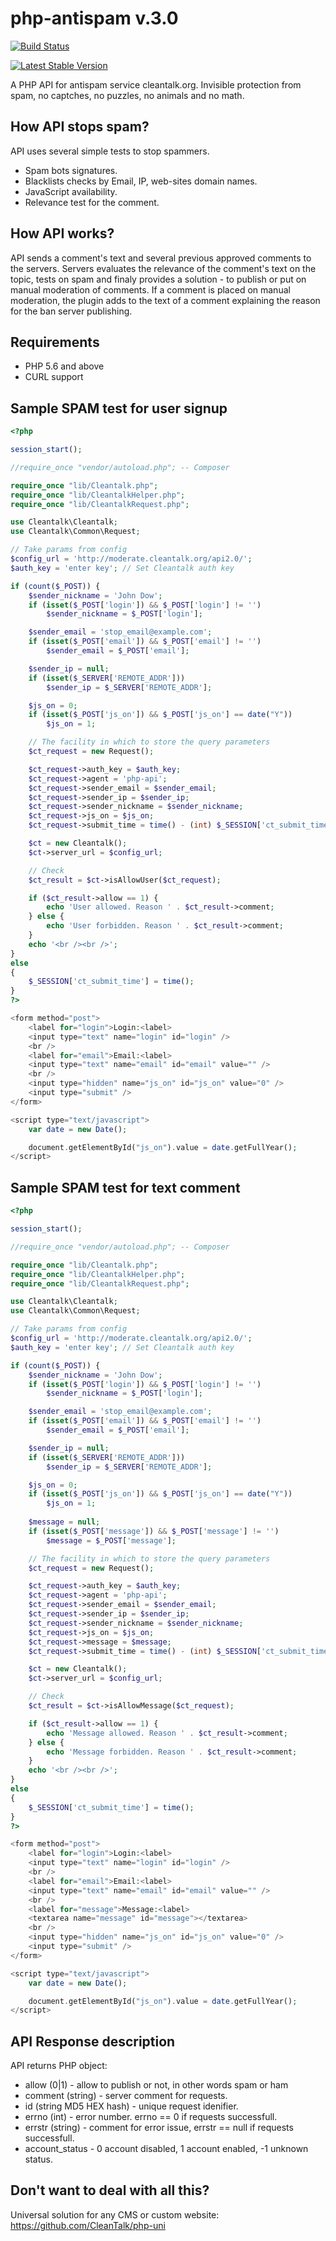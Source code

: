 php-antispam v.3.0
============
[![Build Status](https://travis-ci.org/CleanTalk/php-antispam.svg)](https://travis-ci.org/CleanTalk/php-antispam)

[![Latest Stable Version](https://poser.pugx.org/cleantalk/php-antispam/v/stable.svg)](https://packagist.org/packages/cleantalk/php-antispam)

A PHP API for antispam service cleantalk.org. Invisible protection from spam, no captches, no puzzles, no animals and no math.

## How API stops spam?
API uses several simple tests to stop spammers.
  * Spam bots signatures.
  * Blacklists checks by Email, IP, web-sites domain names.
  * JavaScript availability.
  * Relevance test for the comment.

## How API works?
API sends a comment's text and several previous approved comments to the servers. Servers evaluates the relevance of the comment's text on the topic, tests on spam and finaly provides a solution - to publish or put on manual moderation of comments. If a comment is placed on manual moderation, the plugin adds to the text of a comment explaining the reason for the ban server publishing.

## Requirements

   * PHP 5.6 and above 
   * CURL support 


## Sample SPAM test for user signup

```php
<?php

session_start();

//require_once "vendor/autoload.php"; -- Composer

require_once "lib/Cleantalk.php";
require_once "lib/CleantalkHelper.php";
require_once "lib/CleantalkRequest.php";

use Cleantalk\Cleantalk;
use Cleantalk\Common\Request;

// Take params from config
$config_url = 'http://moderate.cleantalk.org/api2.0/';
$auth_key = 'enter key'; // Set Cleantalk auth key

if (count($_POST)) {
    $sender_nickname = 'John Dow';
    if (isset($_POST['login']) && $_POST['login'] != '')
        $sender_nickname = $_POST['login'];

    $sender_email = 'stop_email@example.com';
    if (isset($_POST['email']) && $_POST['email'] != '')
        $sender_email = $_POST['email'];

    $sender_ip = null;
    if (isset($_SERVER['REMOTE_ADDR']))
        $sender_ip = $_SERVER['REMOTE_ADDR'];

    $js_on = 0; 
    if (isset($_POST['js_on']) && $_POST['js_on'] == date("Y"))
        $js_on = 1; 

    // The facility in which to store the query parameters
    $ct_request = new Request();

    $ct_request->auth_key = $auth_key;
    $ct_request->agent = 'php-api';
    $ct_request->sender_email = $sender_email; 
    $ct_request->sender_ip = $sender_ip; 
    $ct_request->sender_nickname = $sender_nickname; 
    $ct_request->js_on = $js_on;
    $ct_request->submit_time = time() - (int) $_SESSION['ct_submit_time'];

    $ct = new Cleantalk();
    $ct->server_url = $config_url; 

    // Check
    $ct_result = $ct->isAllowUser($ct_request);

    if ($ct_result->allow == 1) {
        echo 'User allowed. Reason ' . $ct_result->comment;
    } else {
        echo 'User forbidden. Reason ' . $ct_result->comment;
    }
    echo '<br /><br />';
}
else
{
    $_SESSION['ct_submit_time'] = time();
}
?>

<form method="post">
    <label for="login">Login:<label>
    <input type="text" name="login" id="login" />
    <br />
    <label for="email">Email:<label>
    <input type="text" name="email" id="email" value="" />
    <br />
    <input type="hidden" name="js_on" id="js_on" value="0" />
    <input type="submit" />
</form>

<script type="text/javascript">
    var date = new Date();

    document.getElementById("js_on").value = date.getFullYear(); 
</script>
```

## Sample SPAM test for text comment

```php
<?php

session_start();

//require_once "vendor/autoload.php"; -- Composer

require_once "lib/Cleantalk.php";
require_once "lib/CleantalkHelper.php";
require_once "lib/CleantalkRequest.php";

use Cleantalk\Cleantalk;
use Cleantalk\Common\Request;

// Take params from config
$config_url = 'http://moderate.cleantalk.org/api2.0/';
$auth_key = 'enter key'; // Set Cleantalk auth key

if (count($_POST)) {
    $sender_nickname = 'John Dow';
    if (isset($_POST['login']) && $_POST['login'] != '')
        $sender_nickname = $_POST['login'];

    $sender_email = 'stop_email@example.com';
    if (isset($_POST['email']) && $_POST['email'] != '')
        $sender_email = $_POST['email'];

    $sender_ip = null;
    if (isset($_SERVER['REMOTE_ADDR']))
        $sender_ip = $_SERVER['REMOTE_ADDR'];

    $js_on = 0; 
    if (isset($_POST['js_on']) && $_POST['js_on'] == date("Y"))
        $js_on = 1; 
    
    $message = null; 
    if (isset($_POST['message']) && $_POST['message'] != '')
        $message = $_POST['message']; 

    // The facility in which to store the query parameters
    $ct_request = new Request();

    $ct_request->auth_key = $auth_key;
    $ct_request->agent = 'php-api';
    $ct_request->sender_email = $sender_email; 
    $ct_request->sender_ip = $sender_ip; 
    $ct_request->sender_nickname = $sender_nickname; 
    $ct_request->js_on = $js_on;
    $ct_request->message = $message;
    $ct_request->submit_time = time() - (int) $_SESSION['ct_submit_time'];

    $ct = new Cleantalk();
    $ct->server_url = $config_url; 

    // Check
    $ct_result = $ct->isAllowMessage($ct_request);

    if ($ct_result->allow == 1) {
        echo 'Message allowed. Reason ' . $ct_result->comment;
    } else {
        echo 'Message forbidden. Reason ' . $ct_result->comment;
    }
    echo '<br /><br />';
}
else
{
    $_SESSION['ct_submit_time'] = time();
}
?>

<form method="post">
    <label for="login">Login:<label>
    <input type="text" name="login" id="login" />
    <br />
    <label for="email">Email:<label>
    <input type="text" name="email" id="email" value="" />
    <br />
    <label for="message">Message:<label>
    <textarea name="message" id="message"></textarea>
    <br />
    <input type="hidden" name="js_on" id="js_on" value="0" />
    <input type="submit" />
</form>

<script type="text/javascript">
    var date = new Date();

    document.getElementById("js_on").value = date.getFullYear(); 
</script>
```


## API Response description
API returns PHP object:
  * allow (0|1) - allow to publish or not, in other words spam or ham
  * comment (string) - server comment for requests.
  * id (string MD5 HEX hash) - unique request idenifier.
  * errno (int) - error number. errno == 0 if requests successfull.
  * errstr (string) - comment for error issue, errstr == null if requests successfull.
  * account_status - 0 account disabled, 1 account enabled, -1 unknown status.
  
## Don't want to deal with all this?
Universal solution for any CMS or custom website: https://github.com/CleanTalk/php-uni  
